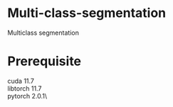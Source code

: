 # Multi-class-segmentation
Multiclass segmentation 

# Prerequisite
cuda 11.7\
libtorch 11.7\
pytorch 2.0.1\
